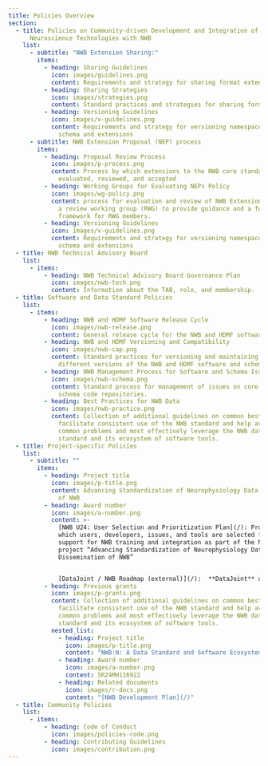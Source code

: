 ```yaml
---
title: Policies Overview
section:
  - title: Policies on Community-driven Development and Integration of New
      Neuroscience Technologies with NWB
    list:
      - subtitle: "NWB Extension Sharing:"
        items:
          - heading: Sharing Guidelines
            icon: images/guidelines.png
            content: Requirements and strategy for sharing format extensions for NWB
          - heading: Sharing Strategies
            icon: images/strategies.png
            content: Standard practices and strategies for sharing format extensions for NWB
          - heading: Versioning Guidelines
            icon: images/v-guidelines.png
            content: Requirements and strategy for versioning namespaces for the NWB core
              schema and extensions
      - subtitle: NWB Extension Proposal (NEP) process
        items:
          - heading: Proposal Review Process
            icon: images/p-process.png
            content: Process by which extensions to the NWB core standard are proposed,
              evaluated, reviewed, and accepted
          - heading: Working Groups for Evaluating NEPs Policy
            icon: images/wg-policy.png
            content: process for evaluation and review of NWB Extension Proposals (NEPs) by
              a review working group (RWG) to provide guidance and a formal
              framework for RWG members.
          - heading: Versioning Guidelines
            icon: images/v-guidelines.png
            content: Requirements and strategy for versioning namespaces for the NWB core
              schema and extensions
  - title: NWB Technical Advisory Board
    list:
      - items:
          - heading: NWB Technical Advisory Board Governance Plan
            icon: images/nwb-tech.png
            content: Information about the TAB, role, and membership.
  - title: Software and Data Standard Policies
    list:
      - items:
          - heading: NWB and HDMF Software Release Cycle
            icon: images/nwb-release.png
            content: General release cycle for the NWB and HDMF software and schema
          - heading: NWB and HDMF Versioning and Compatibility
            icon: images/nwb-cap.png
            content: Standard practices for versioning and maintaining compatibility between
              different versions of the NWB and HDMF software and schema
          - heading: NWB Management Process for Software and Schema Issues
            icon: images/nwb-schema.png
            content: Standard process for management of issues on core NWB software and
              schema code repositories.
          - heading: Best Practices for NWB Data
            icon: images/nwb-practice.png
            content: Collection of additional guidelines on common best practices to
              facilitate consistent use of the NWB standard and help avoid
              common problems and most effectively leverage the NWB data
              standard and its ecosystem of software tools.
  - title: Project-specific Policies
    list:
      - subtitle: ""
        items:
          - heading: Project title
            icon: images/p-title.png
            content: Advancing Standardization of Neurophysiology Data Through Dissemination
              of NWB
          - heading: Award number
            icon: images/a-number.png
            content: >-
              [NWB U24: User Selection and Prioritization Plan](/): Process by
              which users, developers, issues, and tools are selected for
              support for NWB training and integration as part of the NIH
              project “Advancing Standardization of Neurophysiology Data Through
              Dissemination of NWB” 


              [DataJoint / NWB Roadmap (external)](/):  **DataJoint** and **NWB** are two neuroinformatics initiatives in active development. The projects develop independently yet they have complementary aims and overlapping user communities. This document establishes key processes for coordinating development and communications in order to promote integration and interoperability across the two ecosystems.
          - heading: Previous grants
            icon: images/p-grants.png
            content: Collection of additional guidelines on common best practices to
              facilitate consistent use of the NWB standard and help avoid
              common problems and most effectively leverage the NWB data
              standard and its ecosystem of software tools.
            nested_list:
              - heading: Project title
                icon: images/p-title.png
                content: "NWB:N: A Data Standard and Software Ecosystem for Neurophysiology"
              - heading: Award number
                icon: images/a-number.png
                content: 5R24MH116922
              - heading: Related documents
                icon: images/r-docs.png
                content: "[NWB Development Plan](/)"
  - title: Community Policies
    list:
      - items:
          - heading: Code of Conduct
            icon: images/policies-code.png
          - heading: Contributing Guidelines
            icon: images/contribution.png
---
```

